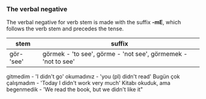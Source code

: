 ### The verbal negative 


The verbal negative for verb stem is made with the suffix **-mE**, which follows the verb stem and precedes the tense. 

stem|suffix
------|------
gör- 'see' | görmek - 'to see', görme - 'not see', görmemek - 'not to see'

gitmedim - 'I didn't go' 
okumadınız - 'you (pl) didn't read' 
Bugün çok çalışmadım - 'Today I didn't work very much' 
Kitabı okuduk, ama begenmedik - 'We read the book, but we didn't like it" 
